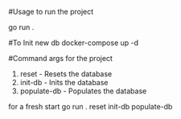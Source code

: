 #Usage to run the project

go run .

#To Init new db 
docker-compose up -d

#Command args for the project
1. reset - Resets the database
2. init-db - Inits the database
3. populate-db - Populates the database

for a fresh start
go run . reset init-db populate-db

